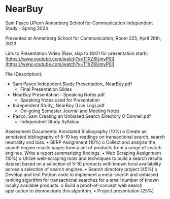 # NearBuy
Sam Pasco UPenn Annenberg School for Communication Independent Study - Spring 2023 

Presented at Annenberg School for Communication, Room 225, April 28th, 2023

Link to Presentation Video (Raw, skip to 18:01 for presentation start):
[https://www.youtube.com/watch?v=T1XZ6UmyP0I](https://www.youtube.com/watch?v=T1XZ6UmyP0I)


File (Description):
* Sam Pasco Indepedent Study Presentation_ NearBuy.pdf
  * Final Presentation Slides
* NearBuy Presentation - Speaking Notes.pdf
  * Speaking Notes used for Presentation
* Independent Study_ NearBuy (Live Log).pdf
  * On-going Semester Journal and Meeting Notes
* Pasco, Sam Creating an Unbiased Search Directory O'Donnell.pdf
  * Independent Study Syllabus


Assessment Documents:
Annotated Bibliography (10%) 
o Create an annotated bibliography of 8-10 key readings on transactional search,  search neutrality and bias. 
• SERP Assignment (10%) 
o Collect and analyze the search engine results pages form a set of products from a  range of search engines. Write a report summarizing findings. 
• Web Scraping Assignment (10%) 
o Utilize web-scraping tools and techniques to build a search results dataset based  on a selection of 5-10 products with known local availability across a selection of  search engines. 
• Search directory project (45%) 
o Develop and test Python code to implement a meta-search and unbiased ranking  algorithm for transactional searches for a small number of known locally  available products. 
o Build a proof-of-concept web search application to demonstrate this algorithm. • Project presentation (25%)
